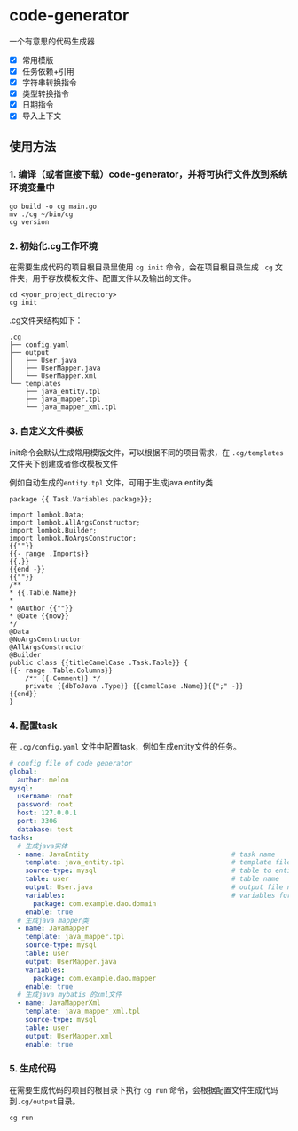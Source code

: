 # code-generator
一个有意思的代码生成器
- [x] 常用模版
- [x] 任务依赖+引用
- [x] 字符串转换指令
- [x] 类型转换指令
- [x] 日期指令
- [x] 导入上下文

## 使用方法
### 1. 编译（或者直接下载）code-generator，并将可执行文件放到系统环境变量中
```shell
go build -o cg main.go
mv ./cg ~/bin/cg
cg version
```

### 2. 初始化.cg工作环境
在需要生成代码的项目根目录里使用 `cg init` 命令，会在项目根目录生成 `.cg` 文件夹，用于存放模板文件、配置文件以及输出的文件。
```shell
cd <your_project_directory>
cg init
```

.cg文件夹结构如下：
```text
.cg
├── config.yaml
├── output
│   ├── User.java
│   ├── UserMapper.java
│   └── UserMapper.xml
└── templates
    ├── java_entity.tpl
    ├── java_mapper.tpl
    └── java_mapper_xml.tpl
```
### 3. 自定义文件模板
init命令会默认生成常用模版文件，可以根据不同的项目需求，在 `.cg/templates` 文件夹下创建或者修改模板文件  

例如自动生成的`entity.tpl` 文件，可用于生成java entity类
```text
package {{.Task.Variables.package}};

import lombok.Data;
import lombok.AllArgsConstructor;
import lombok.Builder;
import lombok.NoArgsConstructor;
{{""}}
{{- range .Imports}}
{{.}}
{{end -}}
{{""}}
/**
* {{.Table.Name}}
*
* @Author {{""}}
* @Date {{now}}
*/
@Data
@NoArgsConstructor
@AllArgsConstructor
@Builder
public class {{titleCamelCase .Task.Table}} {
{{- range .Table.Columns}}
    /** {{.Comment}} */
    private {{dbToJava .Type}} {{camelCase .Name}}{{";" -}}
{{end}}
}
```
### 4. 配置task
在 `.cg/config.yaml` 文件中配置task，例如生成entity文件的任务。
```yaml
# config file of code generator
global:
  author: melon
mysql:
  username: root
  password: root
  host: 127.0.0.1
  port: 3306
  database: test
tasks:
  # 生成java实体
  - name: JavaEntity                                    # task name
    template: java_entity.tpl                           # template file from .cg/templates folder
    source-type: mysql                                  # table to entity
    table: user                                         # table name
    output: User.java                                   # output file name
    variables:                                          # variables for template
      package: com.example.dao.domain
    enable: true
  # 生成java mapper类
  - name: JavaMapper
    template: java_mapper.tpl
    source-type: mysql
    table: user
    output: UserMapper.java
    variables:
      package: com.example.dao.mapper
    enable: true
  # 生成java mybatis 的xml文件
  - name: JavaMapperXml
    template: java_mapper_xml.tpl
    source-type: mysql
    table: user
    output: UserMapper.xml
    enable: true
```
### 5. 生成代码
在需要生成代码的项目的根目录下执行 `cg run` 命令，会根据配置文件生成代码到`.cg/output`目录。
```shell
cg run
```